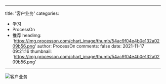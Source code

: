 
---
title: '客户业务'
categories: 
 - 学习
 - ProcessOn
 - 推荐
headimg: 'https://img.processon.com/chart_image/thumb/54ac9f04e4b0e132a0209b56.png'
author: ProcessOn
comments: false
date: 2021-11-17 09:21:16
thumbnail: 'https://img.processon.com/chart_image/thumb/54ac9f04e4b0e132a0209b56.png'
---

<div>   
<img class="thumb" alt="客户业务" src="https://img.processon.com/chart_image/thumb/54ac9f04e4b0e132a0209b56.png" referrerpolicy="no-referrer">
<p></p>  
</div>
            